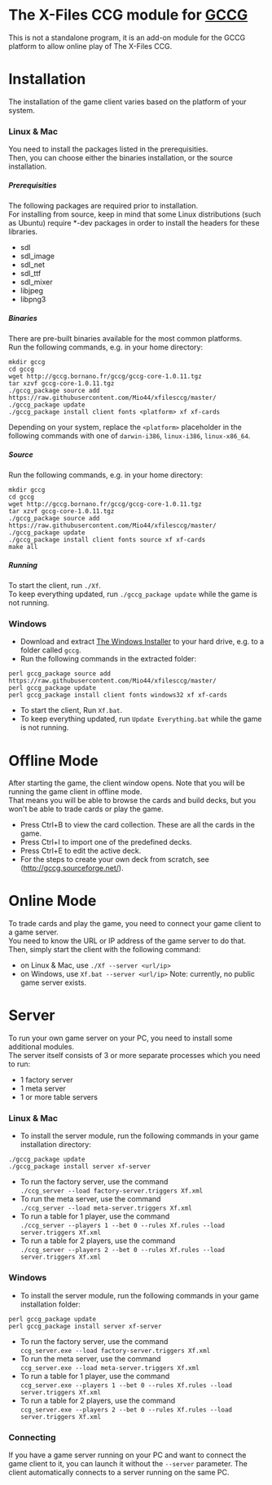 # The X-Files CCG module for [GCCG](http://gccg.sourceforge.net/)

This is not a standalone program, it is an add-on module for the GCCG platform to allow online play of The X-Files CCG.  

# Installation

The installation of the game client varies based on the platform of your system.

### Linux & Mac

You need to install the packages listed in the prerequisities.  
Then, you can choose either the binaries installation, or the source installation.

##### Prerequisities

The following packages are required prior to installation.  
For installing from source, keep in mind that some Linux distributions (such as Ubuntu) require *-dev packages in order to install the headers for these libraries.

* sdl
* sdl_image
* sdl_net
* sdl_ttf
* sdl_mixer
* libjpeg
* libpng3

##### Binaries

There are pre-built binaries available for the most common platforms.  
Run the following commands, e.g. in your home directory:
```
mkdir gccg
cd gccg
wget http://gccg.bornano.fr/gccg/gccg-core-1.0.11.tgz
tar xzvf gccg-core-1.0.11.tgz
./gccg_package source add https://raw.githubusercontent.com/Mio44/xfilesccg/master/
./gccg_package update
./gccg_package install client fonts <platform> xf xf-cards
```
Depending on your system, replace the `<platform>` placeholder in the following commands with one of `darwin-i386`, `linux-i386`, `linux-x86_64`.

##### Source

Run the following commands, e.g. in your home directory:
```
mkdir gccg
cd gccg
wget http://gccg.bornano.fr/gccg/gccg-core-1.0.11.tgz
tar xzvf gccg-core-1.0.11.tgz
./gccg_package source add https://raw.githubusercontent.com/Mio44/xfilesccg/master/
./gccg_package update
./gccg_package install client fonts source xf xf-cards
make all
```

##### Running

To start the client, run `./Xf`.  
To keep everything updated, run `./gccg_package update` while the game is not running.

### Windows

* Download and extract [The Windows Installer](http://gccg.sourceforge.net/downloads/gccg_install.zip) to your hard drive, e.g. to a folder called `gccg`.
* Run the following commands in the extracted folder:
```
perl gccg_package source add https://raw.githubusercontent.com/Mio44/xfilesccg/master/
perl gccg_package update
perl gccg_package install client fonts windows32 xf xf-cards
```
* To start the client, Run `Xf.bat`.
* To keep everything updated, run `Update Everything.bat` while the game is not running.

# Offline Mode

After starting the game, the client window opens. Note that you will be running the game client in offline mode.  
That means you will be able to browse the cards and build decks, but you won't be able to trade cards or play the game.
* Press Ctrl+B to view the card collection. These are all the cards in the game.
* Press Ctrl+I to import one of the predefined decks.
* Press Ctrl+E to edit the active deck.
* For the steps to create your own deck from scratch, see (http://gccg.sourceforge.net/).

# Online Mode

To trade cards and play the game, you need to connect your game client to a game server.  
You need to know the URL or IP address of the game server to do that.  
Then, simply start the client with the following command:
* on Linux & Mac, use `./Xf --server <url/ip>`
* on Windows, use `Xf.bat --server <url/ip>`
Note: currently, no public game server exists.

# Server

To run your own game server on your PC, you need to install some additional modules.  
The server itself consists of 3 or more separate processes which you need to run:
* 1 factory server
* 1 meta server
* 1 or more table servers

### Linux & Mac

* To install the server module, run the following commands in your game installation directory:
```
./gccg_package update
./gccg_package install server xf-server
```
* To run the factory server, use the command  
`./ccg_server --load factory-server.triggers Xf.xml`
* To run the meta server, use the command  
`./ccg_server --load meta-server.triggers Xf.xml`
* To run a table for 1 player, use the command  
`./ccg_server --players 1 --bet 0 --rules Xf.rules --load server.triggers Xf.xml`
* To run a table for 2 players, use the command  
`./ccg_server --players 2 --bet 0 --rules Xf.rules --load server.triggers Xf.xml`

### Windows

* To install the server module, run the following commands in your game installation folder:
```
perl gccg_package update
perl gccg_package install server xf-server
```
* To run the factory server, use the command  
`ccg_server.exe --load factory-server.triggers Xf.xml`
* To run the meta server, use the command  
`ccg_server.exe --load meta-server.triggers Xf.xml`
* To run a table for 1 player, use the command  
`ccg_server.exe --players 1 --bet 0 --rules Xf.rules --load server.triggers Xf.xml`
* To run a table for 2 players, use the command  
`ccg_server.exe --players 2 --bet 0 --rules Xf.rules --load server.triggers Xf.xml`

### Connecting

If you have a game server running on your PC and want to connect the game client to it, you can launch it without the `--server` parameter.
The client automatically connects to a server running on the same PC.